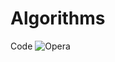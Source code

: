 # Algorithms

Code
![Opera](https://img.shields.io/badge/Opera-FF1B2D?style=for-the-badge&logo=Opera&logoColor=white)
